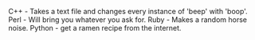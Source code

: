 C++ - Takes a text file and changes every instance of 'beep' with 'boop'.
Perl - Will bring you whatever you ask for.
Ruby - Makes a random horse noise.
Python - get a ramen recipe from the internet.
